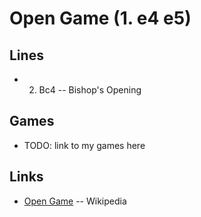 Open Game (1. e4 e5)
================================================================================

Lines
--------------------------------------------------------------------------------

-   2. Bc4  -- Bishop's Opening


Games
--------------------------------------------------------------------------------

-   TODO: link to my games here


Links
--------------------------------------------------------------------------------

-   [Open Game](https://en.wikipedia.org/wiki/Open_Game) -- Wikipedia


